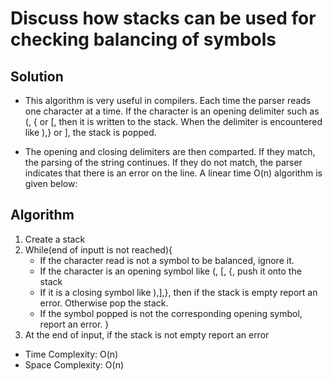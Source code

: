 # Discuss how stacks can be used for checking balancing of symbols

## Solution
- This algorithm is very useful in compilers. Each time the parser reads one character at a time. If the character is an opening delimiter such as (, { or [, then it is written to the stack. When the delimiter is encountered like ),} or ], the stack is popped.

- The opening and closing delimiters are then comparted. If they match, the parsing of the string continues. If they do not match, the parser indicates that there is an error on the line. A linear time O(n) algorithm is given below:

## Algorithm
1) Create a stack
2) While(end of inputt is not reached){
    - If the character read is not a symbol to be balanced, ignore it.
    - If the character is an opening symbol like (, [, {, push it onto the stack
    - If it is a closing symbol like ),],}, then if the stack is empty report an error. Otherwise pop the stack.
    - If the symbol popped is not the corresponding opening symbol, report an error.
}
3) At the end of input, if the stack is not empty report an error

- Time Complexity: O(n)
- Space Complexity: O(n)
